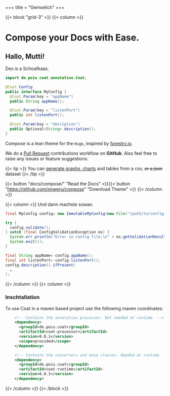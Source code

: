 +++
title = "Gemselich"
+++

{{< block "grid-3" >}}
{{< column >}}
# Compose your Docs with __Ease__.

## Hallo, Mutti!

Des is a Schoafkaas.

```java
import de.poiu.coat.annotation.Coat;

@Coat.Config
public interface MyConfig {
  @Coat.Param(key = "appName")
  public String appName();

  @Coat.Param(key = "listenPort")
  public int listenPort();

  @Coat.Param(key = "desription")
  public Optional<String> description();
}
```

Compose is a lean theme for the `Hugo`, inspired by [forestry.io](https://forestry.io). 

We do a [Pull Request](https://github.com/onweru/compose/pulls) contributions workflow on **GitHub**. Also feel free to raise any issues or feature suggestions.

{{< tip >}}
You can [generate graphs, charts](]("docs/compose/graphs-charts-tables/#show-a-pie-doughnut--bar-chart-at-once")) and tables from a csv, ~~or a json~~ dataset
{{< /tip >}}

{{< button "docs/compose/" "Read the Docs" >}}{{< button "https://github.com/onweru/compose" "Download Theme" >}}
{{< /column >}}

{{< column >}}
Und dann machste sowas:

```java
final MyConfig config= new ImmutableMyConfig(new File("/path/to/config.properties"));

try {
  config.validate();
} catch (final ConfigValidationException ex) {
  System.err.println("Error in config file:\n" + ex.getValidationResult().toString());
  System.exit(1);
}

final String appName= config.appName();
final int listenPort= config.listenPort();
config.description().ifPresent(
  …
);
```
{{< /column >}}
{{< column >}}
### Inschtallation

To use Coat in a maven based project use the following maven coordinates:

```xml
    <!-- Contains the annotation processor. Not needed at runtime. -->
    <dependency>
      <groupId>de.poiu.coat</groupId>
      <artifactId>coat-processor</artifactId>
      <version>0.0.1</version>
      <scope>provided</scope>
    </dependency>

    <!-- Contains the converters and base classes. Needed at runtime. -->
    <dependency>
      <groupId>de.poiu.coat</groupId>
      <artifactId>coat-runtime</artifactId>
      <version>0.0.1</version>
    </dependency>
```

{{< /column >}}
{{< /block >}}
